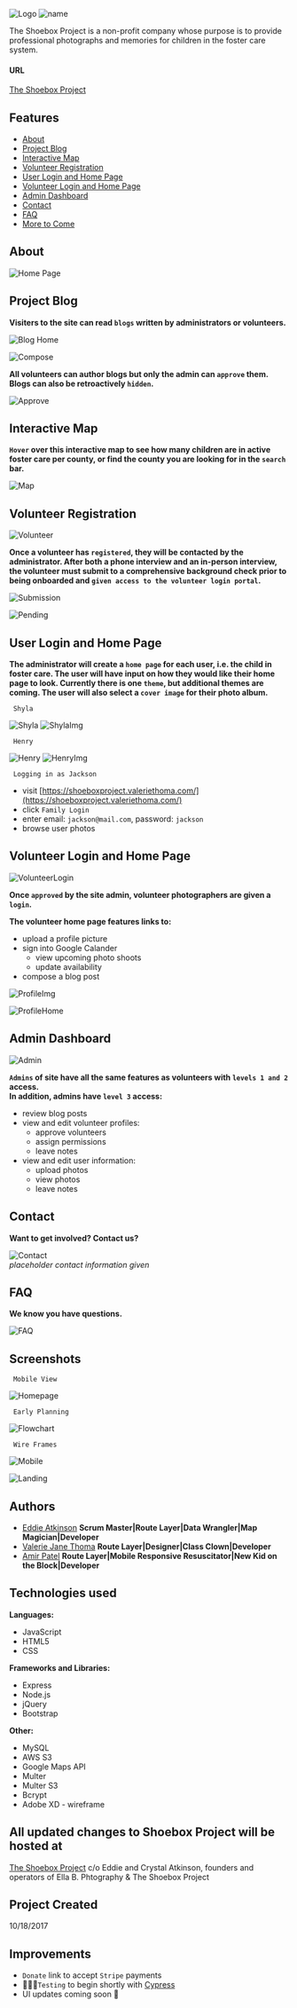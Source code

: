 ![Logo](public/images/logo.png) ![name](public/images/title.png)

The Shoebox Project is a non-profit company whose purpose is to provide professional photographs and memories for children in the foster care system. 


#### URL
[The Shoebox Project](https://www.shoeboxproject.valeriethoma.com)

## Features

- [About](#about)
- [Project Blog](#project-blog)
- [Interactive Map](#interactive-map)
- [Volunteer Registration](#volunteer-registration) 
- [User Login and Home Page](#user-login-and-home-page)
- [Volunteer Login and Home Page](#volunteer-login-and-home-page)
- [Admin Dashboard](#admin-dashboard)
- [Contact](#contact) 
- [FAQ](#faq)
- [More to Come](#improvements)

## About

![Home Page](public/images/about.png)

## Project Blog

**Visiters to the site can read `blogs` written by administrators or volunteers.**

![Blog Home](public/images/blog.png)

![Compose](public/images/compose.png)

**All volunteers can author blogs but only the admin can `approve` them. Blogs can also be retroactively `hidden`.**

![Approve](public/images/approve.png)

## Interactive Map

**`Hover` over this interactive map to see how many children are in active foster care per county, or find the county you are looking for in the `search` bar.**

![Map](public/images/map.png) 

## Volunteer Registration

![Volunteer](public/images/volunteer.jpg)

**Once a volunteer has `registered`, they will be contacted by the administrator. 
After both a phone interview and an in-person interview, the volunteer must submit to a comprehensive background check prior to being onboarded and `given access to the volunteer login portal`.**

![Submission](public/images/submission.png)

![Pending](public/images/pending.png)

## User Login and Home Page

**The administrator will create a `home page` for each user, i.e. the child in foster care. The user will have input on how they would like their home page to look. Currently there is one `theme`, but additional themes are coming. The user will also select a `cover image` for their photo album.**

     Shyla
![Shyla](public/images/shyla-home.png)
![ShylaImg](public/images/shyla-album.png)

     Henry
![Henry](public/images/henry-home.png)
![HenryImg](public/images/henry-album.png)


     Logging in as Jackson
    
- visit [https://shoeboxproject.valeriethoma.com/](https://shoeboxproject.valeriethoma.com/)
- click `Family Login`
- enter email: `jackson@mail.com`, password: `jackson`
- browse user photos

## Volunteer Login and Home Page

![VolunteerLogin](public/images/vol-login.png)

**Once `approved` by the site admin, volunteer photographers are given a `login`.**

**The volunteer home page features links to:**
- upload a profile picture
- sign into Google Calander
     - view upcoming photo shoots
     - update availability
- compose a blog post
     
![ProfileImg](public/images/upload-img.png)

![ProfileHome](public/images/vol-options.png)

## Admin Dashboard

![Admin](public/images/admin-home.png)

**`Admins` of site have all the same features as volunteers with `levels 1 and 2` access.**
<br>
**In addition, admins have `level 3` access:**
- review blog posts
- view and edit volunteer profiles:
     - approve volunteers
     - assign permissions
     - leave notes 
- view and edit user information:
     - upload photos
     - view photos
     - leave notes
     
## Contact 

**Want to get involved? Contact us?**

![Contact](public/images/contact.png)
<br>
_placeholder contact information given_

## FAQ

**We know you have questions.**

![FAQ](public/images/faq.png)


## Screenshots

     Mobile View
     
![Homepage](public/images/screen-shots/mobile-home.jpg)

     Early Planning
     
![Flowchart](public/images/flow.png)

     Wire Frames
![Mobile](public/images/screen-shots/mobile.png)

![Landing](public/images/screen-shots/landing.png)

## Authors
* [Eddie Atkinson](https://github.com/eddieatkinson)
**Scrum Master|Route Layer|Data Wrangler|Map Magician|Developer**
* [Valerie Jane Thoma](https://github.com/ValerieThoma)
**Route Layer|Designer|Class Clown|Developer**
* [Amir Patel](https://github.com/Amirpatel89)
**Route Layer|Mobile Responsive Resuscitator|New Kid on the Block|Developer**


## Technologies used
**Languages:**
* JavaScript
* HTML5
* CSS

**Frameworks and Libraries:**
* Express
* Node.js
* jQuery
* Bootstrap

**Other:**
* MySQL
* AWS S3
* Google Maps API
* Multer
* Multer S3
* Bcrypt
* Adobe XD - wireframe

## All updated changes to Shoebox Project will be hosted at
[The Shoebox Project](https://myshoeboxproject.org) 
c/o Eddie and Crystal Atkinson, founders and operators of Ella B. Phtography & The Shoebox Project 

## Project Created
10/18/2017 

## Improvements 
- `Donate` link to accept `Stripe` payments
- 👩🏽‍🔬`Testing` to begin shortly with [Cypress](https://www.cypress.io/)
- UI updates coming soon 🎀
